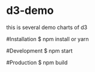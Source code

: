 # d3-demo
this is several demo charts of d3

#Installation
   $ npm install  or yarn
   
#Development
   $ npm start
   
#Production
   $ npm build